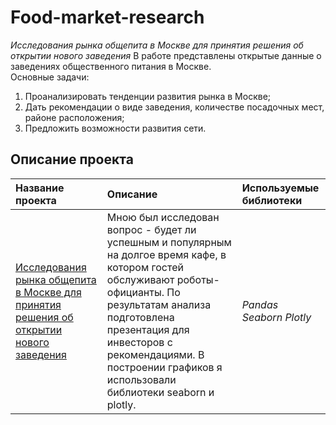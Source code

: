 # Food-market-research
*Исследования рынка общепита в Москве для принятия решения об открытии нового заведения*
В работе представлены открытые данные о заведениях общественного питания в Москве.   
Основные задачи:   
1. Проанализировать тенденции развития рынка в Москве;
2. Дать рекомендации о виде заведения, количестве посадочных мест, районе расположения;
3. Предложить возможности развития сети.
## Описание проекта
| **Название проекта** | **Описание** | **Используемые библиотеки** |
| :-------------------- | :-------------------- |:--------------------|
| [Исследования рынка общепита в Москве для принятия решения об открытии нового заведения](https://github.com/guzal-chukhlebova/Food-market-research/blob/main/%D0%98%D1%81%D1%81%D0%BB%D0%B5%D0%B4%D0%BE%D0%B2%D0%B0%D0%BD%D0%B8%D1%8F%20%D1%80%D1%8B%D0%BD%D0%BA%D0%B0%20%D0%BE%D0%B1%D1%89%D0%B5%D0%BF%D0%B8%D1%82%D0%B0%20%D0%B2%20%D0%9C%D0%BE%D1%81%D0%BA%D0%B2%D0%B5%20%D0%B4%D0%BB%D1%8F%20%D0%BF%D1%80%D0%B8%D0%BD%D1%8F%D1%82%D0%B8%D1%8F%20%D1%80%D0%B5%D1%88%D0%B5%D0%BD%D0%B8%D1%8F%20%D0%BE%D0%B1.ipynb)|Мною был исследован вопрос - будет ли успешным и популярным на долгое время кафе, в котором гостей обслуживают роботы-официанты. По результатам анализа подготовлена презентация для инвесторов с рекомендациями. В построении графиков я использовали библиотеки seaborn и plotly.  | *Pandas Seaborn Plotly* |

